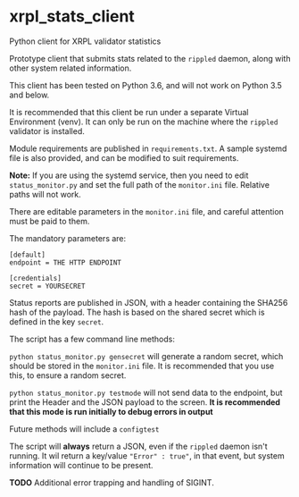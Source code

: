 # xrpl_stats_client
Python client for XRPL validator statistics

Prototype client that submits stats related to the `rippled` daemon, along with other system related information.

This client has been tested on Python 3.6, and will not work on Python 3.5 and below.

It is recommended that this client be run under a separate Virtual Environment (venv). It can only be run on the machine where the `rippled` validator is installed.

Module requirements are published in `requirements.txt`. A sample systemd file is also provided, and can be modified to suit requirements.

**Note:** If you are using the systemd service, then you need to edit `status_monitor.py` and set the full path of the `monitor.ini` file. Relative paths will not work.

There are editable parameters in the `monitor.ini` file, and careful attention must be paid to them.

The mandatory parameters are:
```
[default]
endpoint = THE HTTP ENDPOINT

[credentials]
secret = YOURSECRET
```
Status reports are published in JSON, with a header containing the SHA256 hash of the payload. The hash is based on the shared secret which is defined in the key `secret`.

The script has a few command line methods:

`python status_monitor.py gensecret` will generate a random secret, which should be stored in the `monitor.ini` file. It is recommended that you use this, to ensure a random secret.

`python status_monitor.py testmode` will not send data to the endpoint, but print the Header and the JSON payload to the screen. **It is recommended that this mode is run initially to debug errors in output**

Future methods will include a `configtest`

The script will **always** return a JSON, even if the `rippled` daemon isn't running. It wil return a key/value `"Error" : true"`, in that event, but system information will continue to be present.

**TODO**
Additional error trapping and handling of SIGINT.

